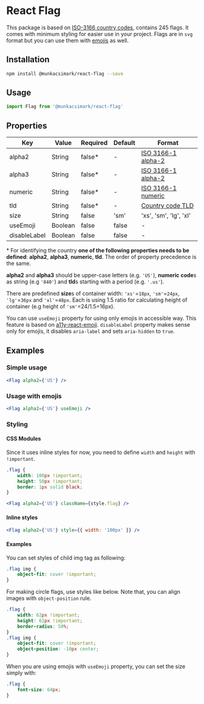 # React Flag

This package is based on [ISO-3166 country codes](https://en.wikipedia.org/wiki/List_of_ISO_3166_country_codes), contains 245 flags. It comes with minimum styling for easier use in your project. Flags are in `svg` format but you can use them with [emojis](https://emojipedia.org/flags/) as well.

## Installation

```bash
npm install @munkacsimark/react-flag --save
```

## Usage

```javascript
import Flag from '@munkacsimark/react-flag'
```

## Properties

| Key          | Value   | Required | Default | Format                                                                          |
| ------------ | ------- | -------- | ------- | ------------------------------------------------------------------------------- |
| alpha2       | String  | false\*  | -       | [ISO 3166-1 alpha-2](https://en.wikipedia.org/wiki/ISO_3166-1_alpha-2)          |
| alpha3       | String  | false\*  | -       | [ISO 3166-1 alpha-2](https://en.wikipedia.org/wiki/ISO_3166-1_alpha-3)          |
| numeric      | String  | false\*  | -       | [ISO 3166-1 numeric](https://en.wikipedia.org/wiki/ISO_3166-1_numeric)          |
| tld          | String  | false\*  | -       | [Country code TLD](https://en.wikipedia.org/wiki/Country_code_top-level_domain) |
| size         | String  | false    | 'sm'    | 'xs', 'sm', 'lg', 'xl'                                                          |
| useEmoji     | Boolean | false    | false   | -                                                                               |
| disableLabel | Boolean | false    | false   | -                                                                               |

\* For identifying the country **one of the following properties needs to be defined**: **alpha2**, **alpha3**, **numeric**, **tld**. The order of property precedence is the same.

**alpha2** and **alpha3** should be upper-case letters (e.g. `'US'`), **numeric code**s as string (e.g `'840'`) and **tld**s starting with a period (e.g. `'.us'`).

There are predefined **size**s of container width: `'xs'`=`18px`, `'sm'`=`24px`, `'lg'`=`36px` and `'xl'`=`48px`. Each is using 1.5 ratio for calculating height of container (e.g height of `'sm'`=24/1.5=16px).

You can use `useEmoji` property for using only emojis in accessible way. This feature is based on [a11y-react-emoji](https://github.com/SeanMcP/a11y-react-emoji). `disableLabel` property makes sense only for emojis, it disables `aria-label` and sets `aria-hidden` to `true`.

## Examples

### Simple usage

```jsx
<Flag alpha2={'US'} />
```

### Usage with emojis

```jsx
<Flag alpha2={'US'} useEmoji />
```

### Styling

#### CSS Modules

Since it uses inline styles for now, you need to define `width` and `height` with `!important`.

```css
.flag {
	width: 100px !important;
	height: 50px !important;
	border: 1px solid black;
}
```

```jsx
<Flag alpha2={'US'} className={style.flag} />
```

#### Inline styles

```jsx
<Flag alpha2={'US'} style={{ width: '100px' }} />
```

#### Examples

You can set styles of child img tag as following:

```css
.flag img {
	object-fit: cover !important;
}
```

For making circle flags, use styles like below. Note that, you can align images with `object-position` rule.

```css
.flag {
	width: 62px !important;
	height: 62px !important;
	border-radius: 50%;
}
.flag img {
	object-fit: cover !important;
	object-position: -10px center;
}
```

When you are using emojis with `useEmoji` property, you can set the size simply with:

```css
.flag {
	font-size: 64px;
}
```
